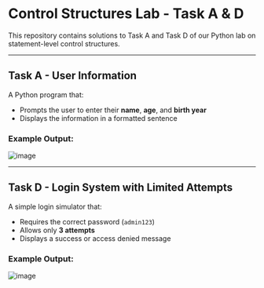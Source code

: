 # Control Structures Lab - Task A & D

This repository contains solutions to Task A and Task D of our Python lab on statement-level control structures.

---

## Task A - User Information

A Python program that:
- Prompts the user to enter their **name**, **age**, and **birth year**
- Displays the information in a formatted sentence

### Example Output:

![image](https://github.com/user-attachments/assets/b1826911-b48b-4687-9e95-1c224ba3f838)


---

## Task D - Login System with Limited Attempts

A simple login simulator that:
- Requires the correct password (`admin123`)
- Allows only **3 attempts**
- Displays a success or access denied message

### Example Output:

![image](https://github.com/user-attachments/assets/2e5a7742-12db-4af6-9700-52a5f1c717d1)
